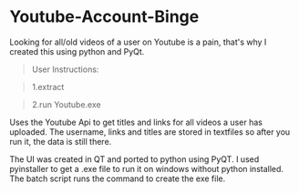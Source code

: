# Youtube-Account-Binge
Looking for all/old videos of a user on Youtube is a pain, that's why I created this using python and PyQt.


>User Instructions:

>1.extract

>2.run Youtube.exe




Uses the Youtube Api to get titles and links for all videos a user has uploaded. 
The username, links and titles are stored in textfiles so after you run it, the data is still there.

The UI was created in QT and ported to python using PyQT.
I used pyinstaller to get a .exe file to run it on windows without python installed.
The batch script runs the command to create the exe file.

